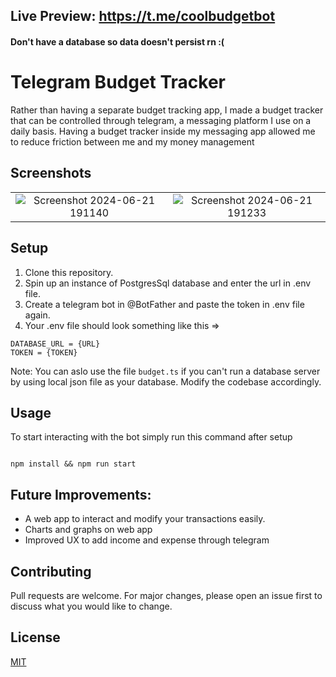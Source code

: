 ## Live Preview: https://t.me/coolbudgetbot 
#### Don't have a database so data doesn't persist rn :( 

# Telegram Budget Tracker
Rather than having a separate budget tracking app, I made a budget tracker that can be controlled through telegram, a messaging platform I use on a daily basis.
Having a budget tracker inside my messaging app allowed me to reduce friction between me and my money management

## Screenshots
|                       |                   |
| :-------------------------: | :------------------------: |
|  ![Screenshot 2024-06-21 191140](https://github.com/scifisatan/telegram-budget-bot/assets/60970080/9c35ff40-292c-41b9-b2c2-f0167ddb6ea5) | ![Screenshot 2024-06-21 191233](https://github.com/scifisatan/telegram-budget-bot/assets/60970080/47f7cdd4-b89f-47f2-bc52-a721a3ec2fcb) |


## Setup
1. Clone this repository.
2. Spin up an instance of PostgresSql database and enter the url in .env file.
3. Create a telegram bot in @BotFather and paste the token in .env file again.
4. Your .env file should look something like this =>
```
DATABASE_URL = {URL}
TOKEN = {TOKEN}
```
Note: You can aslo use the file `budget.ts` if you can't run a database server by using local json file as your database. Modify the codebase accordingly.

## Usage
To start interacting with the bot simply run this command after setup
```javascript![Uploading Screenshot 2024-06-21 191140.png…]()

npm install && npm run start
```
## Future Improvements:
- A web app to interact and modify your transactions easily.
- Charts and graphs on web app
- Improved UX to add income and expense through telegram
  
## Contributing

Pull requests are welcome. For major changes, please open an issue first
to discuss what you would like to change.


## License

[MIT](https://choosealicense.com/licenses/mit/)

